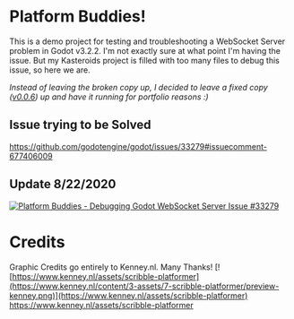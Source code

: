 # Platform Buddies!
This is a demo project for testing and troubleshooting a WebSocket Server problem in Godot v3.2.2. 
I'm not exactly sure at what point I'm having the issue. 
But my Kasteroids project is filled with too many files to debug this issue, so here we are.

*Instead of leaving the broken copy up, I decided to leave a fixed copy ([v0.0.6](https://github.com/ETdoFresh/PlatformBuddies/releases/tag/v0.0.6)) up and have it running for portfolio reasons :)*

## Issue trying to be Solved
https://github.com/godotengine/godot/issues/33279#issuecomment-677406009

## Update 8/22/2020
[![Platform Buddies - Debugging Godot WebSocket Server Issue #33279](http://img.youtube.com/vi/3SgV7pT1kP0/0.jpg)](https://youtu.be/3SgV7pT1kP0 "Platform Buddies - Debugging Godot WebSocket Server Issue #33279")

# Credits
Graphic Credits go entirely to Kenney.nl. Many Thanks!
[![https://www.kenney.nl/assets/scribble-platformer](https://www.kenney.nl/content/3-assets/7-scribble-platformer/preview-kenney.png)](https://www.kenney.nl/assets/scribble-platformer)
https://www.kenney.nl/assets/scribble-platformer
